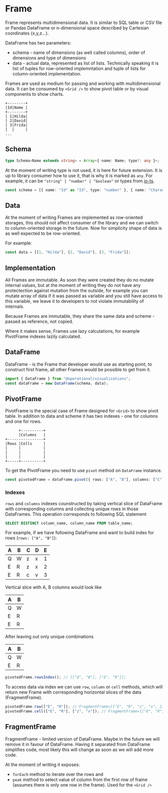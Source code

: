 # Frame

Frame represents multidimensional data. It is similar to SQL table or CSV file or Pandas DataFrame or n-dimensional space described by Cartesian coordinates (x,y,z...).

DataFrame has two parameters:

- schema - name of dimensions (as well called columns), order of dimensions and type of dimensions
- data - actual data, represented as list of lists. Technically speaking it is list of tuples for row-oriented implemntation and tuple of lists for column-oriented implementation.

Frames are used as medium for passing and working with multidimensional data. It can be consumed by `<Grid />` to show pivot table or by visual components to show charts.

```
+--------+
|Id|Name |
+--------+
| 1|Hilda|
| 2|David|
| 3|Frida|
|  |     |
...
```

## Schema

```ts
type Schema<Name extends string> = Array<{ name: Name; type?: any }>;
```

At the moment of writing type is not used, it is here for future extension. It is up to library consumer how to use it, that is why it is marked as `any`. For example, it can be `"string" | "number" | "boolean"` or types from [io-ts](https://github.com/gcanti/io-ts#implemented-types--combinators).

```ts
const schema = [{ name: "Id" as "Id", type: "number" }, { name: "Character" as "Character", type: "string" }];
```

## Data

At the moment of writing Frames are implemented as row-oriented storages, this should not affect consumer of the library and we can switch to column-oriented storage in the future. Now for simplicity shape of data is as well expected to be row-oriented.

For example:

```ts
const data = [[1, "Hilda"], [2, "David"], [3, "Frida"]];
```

## Implementation

All Frames are immutable. As soon they were created they do no mutate internal values, but at the moment of writing they do not have any protectection against mutation from the outside, for example you can mutate array of data if it was passed as variable and you still have access to this variable, we leave it to developers to not violate immutability of internals.

Because Frames are immutable, they share the same data and scheme - passed as reference, not copied.

Where it makes sense, Frames use lazy calculations, for example PivotFrame indexes lazily calculated.

## DataFrame

DataFrame - is the Frame that developer would use as starting point, to construct first frame, all other Frames would be possible to get from it.

```ts
import { DataFrame } from "@operational/visualizations";
const dataFrame = new DataFrame(schema, data);
```

## PivotFrame

PivotFrame is the special case of Frame designed for `<Grid>` to show pivot table. In addition to data and scheme it has two indexes - one for columns and one for rows.

```
      +----------+
      |Columns   |
+----------------+
|Rows |Cells     |
|     |          |
|     |          |
|     |          |
+-----+----------+
```

To get the PivotFrame you need to use `pivot` method on `DataFrame` instance.

```ts
const pivotedFrame = dataFrame.pivot({ rows: ["A", "B"], columns: ["C", "D"] });
```

### Indexes

`rows` and `columns` indexes counstructed by taking vertical slice of DataFrame with corresponding columns and collecting unique rows in those DataFrames. This operation corresponds to following SQL statement

```sql
SELECT DISTINCT column_name, column_name FROM table_name;
```

For example, if we have following DataFrame and want to build index for rows (`rows: ["A", "B"]`):

| A   | B   | C   | D   | E   |
| --- | --- | --- | --- | --- |
| Q   | W   | z   | x   | 1   |
| E   | R   | z   | x   | 2   |
| E   | R   | c   | v   | 3   |

Vertical slice with A, B columns would look like

| A   | B   |
| --- | --- |
| Q   | W   |
| E   | R   |
| E   | R   |

After leaving out only unique combinations

| A   | B   |
| --- | --- |
| Q   | W   |
| E   | R   |

```ts
pivotedFrame.rowsIndex(); // [["Q", "W"], ["E", "R"]];
```

To access data via index we can use `row`, `column` or `cell` methods, which will return new Frame with corresponding horizontal slices of the data (FragmentFrame).

```ts
pivotedFrame.row(["E", "R"]); // FragmentFrame<[["E", "R", "z", "x", 2], ["E", "R", "c", "v", 3]]>
pivotedFrame.cell(["E", "R"], ["z", "x"]); // FragmentFrame<[["E", "R", "z", "x", 2]]>
```

## FragmentFrame

FragmentFrame - limited version of DataFrame. Maybe in the future we will remove it in favour of DataFrame. Having it separated from DataFrame simplifies code, most likely this will change as soon as we will add more code.

At the moment of writing it exposes:

- `forEach` method to iterate over the rows and
- `peak` method to select value of column from the first row of frame (assumes there is only one row in the frame). Used for the `<Grid />`
